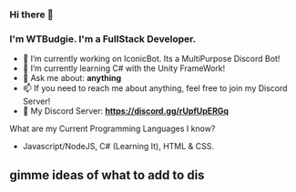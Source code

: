 ### Hi there 👋
### I'm WTBudgie. I'm a FullStack Developer.

- 🔭 I’m currently working on IconicBot. Its a MultiPurpose Discord Bot!
- 🌱 I’m currently learning C# with the Unity FrameWork!
- 💬 Ask me about: **anything**
- 📫 If you need to reach me about anything, feel free to join my Discord Server!
- 👯 My Discord Server: **https://discord.gg/rUpfUpERGq**

What are my Current Programming Languages I know?
- Javascript/NodeJS, C# (Learning It), HTML & CSS.

## gimme ideas of what to add to dis
